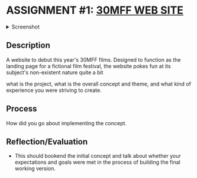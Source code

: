 # ASSIGNMENT #1: [30MFF WEB SITE](https://mlk525.github.io/)

<details>
  <summary>Screenshot</summary>
  
![mlk525.github.io](https://github.com/mlk525/mlk525.github.io/blob/master/screencap.jpg)
</details>

## Description
A website to debut this year's 30MFF films. Designed to function as the landing page for a fictional film festival, the website pokes fun at its subject's non-existent nature quite a bit

what is the project, what is the overall concept and theme, and what kind of experience you were striving to create.

## Process
How did you go about implementing the concept.

## Reflection/Evaluation
* This should bookend the initial concept and talk about whether your expectations and goals were met in the process of building the final working version.

